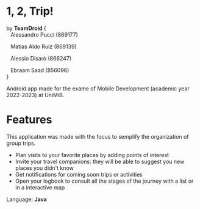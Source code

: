 # 1, 2, Trip!

by **TeamDroid** {   
&ensp; Alessandro Pucci (869177)   
  
&ensp; Matias Aldo Ruiz (869139)    
  
&ensp; Alessio Disarò (866247)     
  
&ensp; Ebraam Saad (856096)    
}    

   
Android app made for the exame of Mobile Development (academic year 2022-2023) at UniMiB.

# Features
This application was made with the focus to semplify the organization of group trips.  

- Plan visits to your favorite places by adding points of interest
- Invite your travel companions: they will be able to suggest you new places you didn't know
- Get notifications for coming soon trips or activities
- Open your logbook to consult all the stages of the journey with a list or in a interactive map
   
   
Language: **Java**
